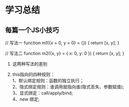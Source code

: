 # 学习总结




## 每篇一个JS小技巧
// 写法一
function m1({x = 0, y = 0} = {}) {
  return [x, y];
}

// 写法二
function m2({x, y} = { x: 0, y: 0 }) {
  return [x, y];
}

1. 这两种写法的差别

2. this指向的四种规则：<br>
1、默认绑定规则：函数的独立执行；<br>
2、隐式绑定规则：谁调用就指向谁(隐式丢失、参数赋值);<br>
3、显式绑定：call/apply/bind;<br>
4、new 绑定;<br>
